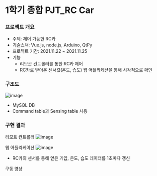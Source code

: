 # 1학기 종합 PJT_RC Car
### 프로젝트 개요
- 주제: 제어 가능한 RC카
- 기술스택: Vue.js, node.js, Arduino, QtPy
- 프로젝트 기간: 2021.11.22 ~ 2021.11.25
- 기능
    - 리모콘 컨트롤러를 통한 RC카 제어
    - RC카로 받아온 센서값(온도, 습도) 웹 어플리케션을 통해 시각적으로 확인

### 구조도
![image](https://user-images.githubusercontent.com/97162920/174493435-c772fb68-3c9d-41c5-9fa7-9f2e69da740d.png)
- MySQL DB
- Command table과 Sensing table 사용

### 구현 결과
리모트 컨트롤러
![image](https://user-images.githubusercontent.com/97162920/174493486-125d2144-81c0-4fc9-8fdc-def670f30667.png)

웹 어플리케이션
![image](https://user-images.githubusercontent.com/97162920/174493625-e9592efb-b794-4f20-8183-d31acc847fe6.png)
- RC카의 센서를 통해 얻은 기압, 온도, 습도 데이터를 1초마다 갱신

구동 영상
